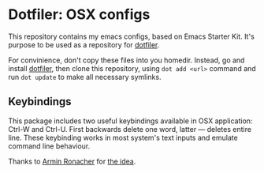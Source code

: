 Dotfiler: OSX configs
=====================

This repository contains my emacs configs, based on Emacs Starter Kit.
It's purpose to be used as a repository for [dotfiler][].

For convinience, don't copy these files into you homedir. Instead,
go and install [dotfiler][], then clone this repository, using
`dot add <url>` command and run `dot update` to make all necessary
symlinks.

Keybindings
-----------

This package includes two useful keybindings available in OSX
application: Ctrl-W and Ctrl-U. First backwards delete one word,
latter — deletes entire line. These keybinding works in most
system's text inputs and emulate command line behaviour.

Thanks to [Armin Ronacher][armin] for [the idea][armins-config].

[dotfiler]: https://github.com/svetlyak40wt/dotfiler
[armin]: https://twitter.com/mitsuhiko
[armins-config]: https://github.com/mitsuhiko/dotfiles/blob/master/osx/DefaultKeyBinding.dict
